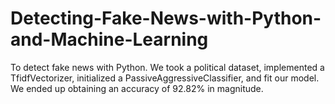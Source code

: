 # Detecting-Fake-News-with-Python-and-Machine-Learning
To detect fake news with Python. We took a political dataset, implemented a TfidfVectorizer, initialized a PassiveAggressiveClassifier, and fit our model. We ended up obtaining an accuracy of 92.82% in magnitude.
